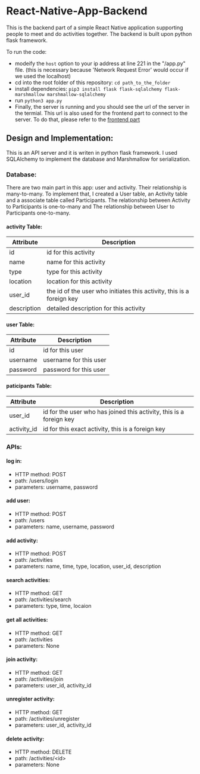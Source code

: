 # React-Native-App-Backend
This is the backend part of a simple React Native application supporting people to meet and do activities together. The backend is built upon python flask framework.

To run the code:
- modeify the `host` option to your ip address at line 221 in the "/app.py" file. (this is necessary because 'Network Request Error' would occur if we used the localhost)
- cd into the root folder of this repository: `cd path_to_the_folder`
- install dependencies: `pip3 install flask flask-sqlalchemy flask-marshmallow marshmallow-sqlalchemy`
- run `python3 app.py`
- Finally, the server is running and you should see the url of the server in the termial. This url is also used for the frontend part to connect to the server. To do that, please refer to the [frontend part][1]


## Design and Implementation:
This is an API server and it is writen in python flask framework. I used SQLAlchemy to implement the database and Marshmallow for serialization.

### Database:
There are two main part in this app: user and activity. Their relationship is many-to-many. To implement that, I created a User table, an Activity table and a associate table called Participants. The relationship between Activity to Participants is one-to-many and The relationship between User to Participants one-to-many.

#### activity Table:
| Attribute | Description |
| ----------- | ----------- |
| id | id for this activity  |
| name | name for this activity |
| type | type for this activity |
| location | location for this activity |
| user_id | the id of the user who initiates this activity, this is a foreign key |
| description | detailed description for this activity |

#### user Table:
| Attribute | Description |
| ----------- | ----------- |
| id | id for this user  |
| username | username for this user |
| password | password for this user |

#### paticipants Table:
| Attribute | Description |
| ----------- | ----------- |
| user_id | id for the user who has joined this activity, this is a foreign key |
| activity_id | id for this exact activity, this is a foreign key |

### APIs:
#### log in:
- HTTP method: POST
- path: /users/login
- parameters: username, password

#### add user:
- HTTP method: POST
- path: /users
- parameters: name, username, password

#### add activity:
- HTTP method: POST
- path: /activities
- parameters: name, time, type, location, user_id, description

#### search activities:
- HTTP method: GET
- path: /activities/search
- parameters: type, time, locaion

#### get all activities:
- HTTP method: GET
- path: /activities
- parameters: None

#### join activity:
- HTTP method: GET
- path: /activities/join
- parameters: user_id, activity_id

#### unregister activity:
- HTTP method: GET
- path: /activities/unregister
- parameters: user_id, activity_id

#### delete activity:
- HTTP method: DELETE
- path: /activities/\<id\>
- parameters: None


[1]: https://github.com/xyang1127/React-Native-App-Frontend/tree/master
